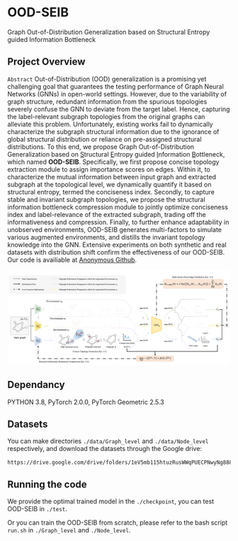 # OOD-SEIB
Graph Out-of-Distribution Generalization based on Structural Entropy guided Information Bottleneck


## Project Overview
`Abstract` Out-of-Distribution (OOD) generalization is a promising yet challenging goal that guarantees the testing performance of Graph Neural Networks (GNNs) in open-world settings. However, due to the variability of graph structure, redundant information from the spurious topologies severely confuse the GNN to deviate from the target label. Hence, capturing the label-relevant subgraph topologies from the original graphs can alleviate this problem. Unfortunately, existing works fail to dynamically characterize the subgraph structural information due to the ignorance of global structural distribution or reliance on pre-assigned structural distributions. To this end, we propose Graph Out-of-Distribution Generalization based on <u>S</u>tructural <u>E</u>ntropy guided <u>I</u>nformation <u>B</u>ottleneck, which named **OOD-SEIB**. Specifically, we first propose concise topology extraction module to assign importance scores on edges. Within it, to characterize the mutual information between input graph and extracted subgraph at the topological level, we dynamically quantify it based on structural entropy, termed the conciseness index. Secondly, to capture stable and invariant subgraph topologies, we propose the structural information bottleneck compression module to jointly optimize conciseness index and label-relevance of the extracted subgraph, trading off the informativeness and compression. Finally, to further enhance adaptability in unobserved environments, OOD-SEIB generates multi-factors to simulate various augmented environments, and distills the invariant topology knowledge into the GNN. Extensive experiments on both synthetic and real datasets with distribution shift confirm the effectiveness of our OOD-SEIB.  Our code is availiable at [Anonymous Github](https://anonymous.4open.science/r/OOD-SEIB-1C51).

![overall framework](figures/overall_framework.png)


## Dependancy
PYTHON 3.8, PyTorch 2.0.0, PyTorch Geometric 2.5.3

## Datasets
You can make directories `./data/Graph_level` and `./data/Node_level` respectively, and download the datasets through the Google drive:
```
https://drive.google.com/drive/folders/1eV5mb115htuzRusWWqPUECPNwyNg888S
```

## Running the code
We provide the optimal trained model in the `./checkpoint`, you can test OOD-SEIB in `./test`. 

Or you can train the OOD-SEIB from scratch, please refer to the bash script `run.sh` in `./Graph_level` and `./Node_level`.
